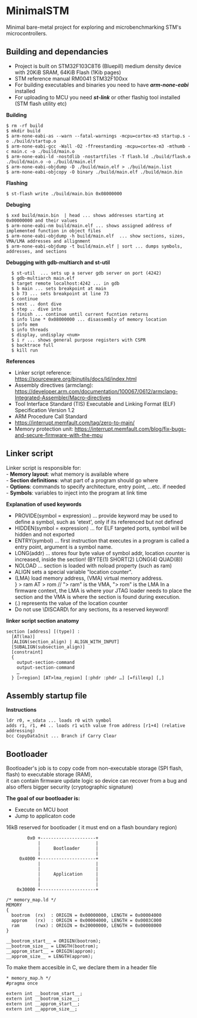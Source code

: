 
# MinimalSTM #    
Minimal bare-metal project for exploring and microbenchmarking STM's microcontrollers. 


## Building and dependancies  ## 
- Project is built on  STM32F103C8T6 (Bluepill) medium density device with 20KiB SRAM, 64KiB Flash (1Kib pages)
- STM reference manual RM0041 STM32F100xx
- For building executables and binaries you need to have ***arm-none-eabi*** installed  
- For uploading to MCU you need ***st-link*** or other flashig tool installed (STM flash utility etc)   


**Building**
```
$ rm -rf build
$ mkdir build
$ arm-none-eabi-as --warn --fatal-warnings -mcpu=cortex-m3 startup.s -o ./build/startup.o
$ arm-none-eabi-gcc -Wall -O2 -ffreestanding -mcpu=cortex-m3 -mthumb -c main.c -o ./build/main.o
$ arm-none-eabi-ld -nostdlib -nostartfiles -T flash.ld ./build/flash.o ./build/main.o -o ./build/main.elf
$ arm-none-eabi-objdump -D ./build/main.elf > ./build/main.list
$ arm-none-eabi-objcopy -O binary ./build/main.elf ./build/main.bin
```

**Flashing** 
```
$ st-flash write ./build/main.bin 0x08000000
```

**Debuging**  
```
$ xxd build/main.bin  | head ... shows addresses starting at 0x00000000 and their values 
$ arm-none-eabi-nm build/main.elf ... shows assigned address of implemented function in object files
$ arm-none-eabi-objdump -h build/main.elf  ... show sections, sizes, VMA/LMA addresses and allignment 
$ arm-none-eabi-objdump -t build/main.elf | sort ... dumps symbols, addresses, and sections 
```

**Debugging with gdb-multiarch and st-util**
```
  $ st-util  ... sets up a server gdb server on port (4242)
  $ gdb-multiarch main.elf
  $ target remote localhost:4242 ... in gdb
  $ b main ... sets breakpoint at main
  $ b 73 ... sets breakpoint at line 73
  $ continue
  $ next .. dont dive 
  $ step .. dive into 
  $ finish ... continue until current fucntion returns 
  $ info line * 0x08000000 ... disassembly of memory location
  $ info mem 
  $ info threads
  $ display, undisplay <num>
  $ i r ... shows general purpose registers with CSPR 
  $ backtrace full
  $ kill run
```    



**References**
- Linker script reference: https://sourceware.org/binutils/docs/ld/index.html
- Assembly directives (armclang): https://developer.arm.com/documentation/100067/0612/armclang-Integrated-Assembler/Macro-directives 
- Tool Interface Standard (TIS) Executable and Linking Format (ELF) Specification Version 1.2
- ARM Procedure Call Standard 
- https://interrupt.memfault.com/tag/zero-to-main/
- Memory protection unit: https://interrupt.memfault.com/blog/fix-bugs-and-secure-firmware-with-the-mpu


## Linker script ## 

Linker script is responsible for:  
    - **Memory layout**: what memory is available where  
    - **Section definitions**: what part of a program should go where  
    - **Options**: commands to specify architecture, entry point, …etc. if needed  
    - **Symbols**: variables to inject into the program at link time  

**Explanation of used keywords**
- PROVIDE(symbol = expression) ... provide keyword may be used to define a symbol, such as      'etext', only if its referenced but not defined  
- HIDDEN(symbol = expression) ... for ELF targeted ports, symbol will be hidden and not exported
- ENTRY(symbol) ... first instruction that executes in a program is called a entry point, argument is a symbol name.
- LONG(addr) ... stores four byte value of symbol addr, location counter is increased, inside the section! (BYTE(1) SHORT(2) LONG(4) QUAD(8))
- NOLOAD ... section is loaded with noload property (such as ram)
- ALIGN sets a special variable "location counter".  
- (LMA) load memory address, (VMA) virtual memory address.  
  } > ram AT > rom  // "> ram" is the VMA, "> rom" is the LMA 
  In a firmware context, the LMA is where your JTAG loader needs to place the section and the VMA
  is where the section is found during execution.
- (.) represents the value of the location counter 
- Do not use \DISCARD\ for any sections, its a reserved keyword!



**linker script section anatomy**
```
section [address] [(type)] :
  [AT(lma)]
  [ALIGN(section_align) | ALIGN_WITH_INPUT]
  [SUBALIGN(subsection_align)]
  [constraint]
  {
    output-section-command
    output-section-command
    …
  } [>region] [AT>lma_region] [:phdr :phdr …] [=fillexp] [,]
```




## Assembly startup file ##

**Instructions** 
```
ldr r0, =_sdata ... loads r0 with symbol 
adds r1, r1, #4 .. loads r1 with value from address [r1+4] (relative addressing)
bcc CopyDataInit ... Branch if Carry Clear
```

## Bootloader ##

  Bootloader's job is to copy code from non-executable storage (SPI flash, flash) to executable storage (RAM),  
  it can contain firmware update logic so device can recover from a bug and also offers bigger security  (cryptographic signature)

**The goal of our bootloader is:**
- Execute on MCU boot  
- Jump to applicaton code   



16kB reserved for bootloader ( it must end on a flash boundary region)  
```
        0x0 +---------------------+
            |                     |
            |     Bootloader      |
            |                     |
     0x4000 +---------------------+
            |                     |
            |                     |
            |     Application     |
            |                     |
            |                     |
    0x30000 +---------------------+

```

```
/* memory_map.ld */
MEMORY
{
  bootrom  (rx)  : ORIGIN = 0x00000000, LENGTH = 0x00004000
  approm   (rx)  : ORIGIN = 0x00004000, LENGTH = 0x0003C000
  ram      (rwx) : ORIGIN = 0x20000000, LENGTH = 0x00008000
}

__bootrom_start__ = ORIGIN(bootrom);
__bootrom_size__ = LENGTH(bootrom);
__approm_start__ = ORIGIN(approm);
__approm_size__ = LENGTH(approm);
```


To make them accesible in C, we declare them in a header file 
```
* memory_map.h */
#pragma once

extern int __bootrom_start__;
extern int __bootrom_size__;
extern int __approm_start__;
extern int __approm_size__;
```